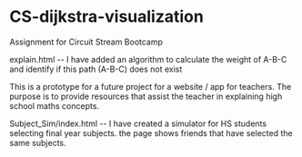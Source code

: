 # CS-dijkstra-visualization
Assignment for Circuit Stream Bootcamp

explain.html --
I have added an algorithm to calculate the weight of A-B-C and identify if this path (A-B-C) does not exist

This is a prototype for a future project for a website / app for teachers. 
The purpose is to provide resources that assist the teacher in explaining high school maths concepts. 

Subject_Sim/index.html --
I have created a simulator for HS students selecting final year subjects.
the page shows friends that have selected the same subjects.


